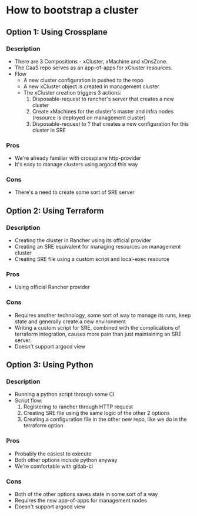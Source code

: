# How to bootstrap a cluster

## Option 1: Using Crossplane

### Description
* There are 3 Compositions - xCluster, xMachine and xDnsZone.
* The CaaS repo serves as an app-of-apps for xCluster resources.
* Flow
    * A new cluster configuration is pushed to the repo
    * A new xCluster object is created in management cluster
    * The xCluster creation triggers 3 actions:
        1. Disposable-request to rancher's server that creates a new cluster
        2. Create xMachines for the cluster's master and infra nodes (resource is deployed on management cluster)
        3. Disposable-request to ? that creates a new configuration for this cluster in SRE

### Pros
* We're already familiar with crossplane http-provider
* It's easy to manage clusters using argocd this way

### Cons
* There's a need to create some sort of SRE server



## Option 2: Using Terraform

### Description
* Creating the cluster in Rancher using its official provider
* Creating an SRE equivalent for managing resources on management cluster
* Creating SRE file using a custom script and local-exec resource

### Pros
* Using official Rancher provider

### Cons
* Requires another technology, some sort of way to manage its runs, keep state and generally create a new environment
* Writing a custom script for SRE, combined with the complications of terraform integration, causes more pain than just maintaining an SRE server.
* Doesn't support argocd view



## Option 3: Using Python

### Description
* Running a python script through some CI
* Script flow:
    1. Registering to rancher through HTTP request
    2. Creating SRE file using the same logic of the other 2 options
    3. Creating a configuration file in the other new repo, like we do in the terraform option

### Pros
* Probably the easiest to execute
* Both other options include python anyway
* We're comfortable with gitlab-ci

### Cons
* Both of the other options saves state in some sort of a way
* Requires the new app-of-apps for management nodes
* Doesn't support argocd view

